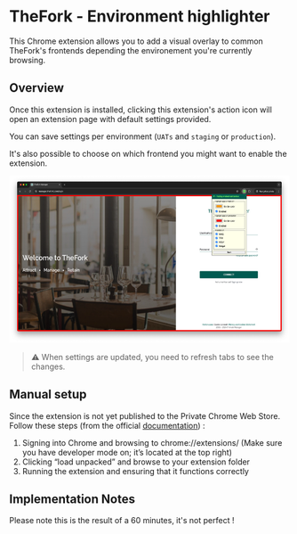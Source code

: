 # TheFork - Environment highlighter

This Chrome extension allows you to add a visual overlay to common TheFork's frontends depending the environement you're currently browsing.

## Overview

Once this extension is installed, clicking this extension's action icon will open an extension page with default settings provided.

You can save settings per environment (`UATs` and `staging` or `production`).

It's also possible to choose on which frontend you might want to enable the extension.

<img src="screenshot.png" height=300 alt="Screenshot showing the chrome.scripting API demo running in Chrome.">

> :warning: When settings are updated, you need to refresh tabs to see the changes.

## Manual setup

Since the extension is not yet published to the Private Chrome Web Store. Follow these steps (from the official [documentation](https://cloud.google.com/blog/products/chrome-enterprise/publishing-extensions-for-the-enterprise?hl=en)) :
1. Signing into Chrome and browsing to chrome://extensions/  (Make sure you have developer mode on; it’s located at the top right) 
2. Clicking “load unpacked” and browse to your extension folder
3. Running the extension and ensuring that it functions correctly

## Implementation Notes

Please note this is the result of a 60 minutes, it's not perfect !